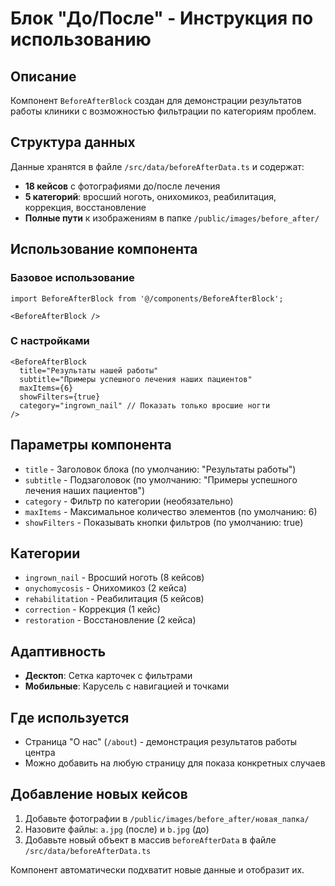 # Блок "До/После" - Инструкция по использованию

## Описание
Компонент `BeforeAfterBlock` создан для демонстрации результатов работы клиники с возможностью фильтрации по категориям проблем.

## Структура данных
Данные хранятся в файле `/src/data/beforeAfterData.ts` и содержат:
- **18 кейсов** с фотографиями до/после лечения
- **5 категорий**: вросший ноготь, онихомикоз, реабилитация, коррекция, восстановление
- **Полные пути** к изображениям в папке `/public/images/before_after/`

## Использование компонента

### Базовое использование
```tsx
import BeforeAfterBlock from '@/components/BeforeAfterBlock';

<BeforeAfterBlock />
```

### С настройками
```tsx
<BeforeAfterBlock 
  title="Результаты нашей работы"
  subtitle="Примеры успешного лечения наших пациентов"
  maxItems={6}
  showFilters={true}
  category="ingrown_nail" // Показать только вросшие ногти
/>
```

## Параметры компонента
- `title` - Заголовок блока (по умолчанию: "Результаты работы")
- `subtitle` - Подзаголовок (по умолчанию: "Примеры успешного лечения наших пациентов")
- `category` - Фильтр по категории (необязательно)
- `maxItems` - Максимальное количество элементов (по умолчанию: 6)
- `showFilters` - Показывать кнопки фильтров (по умолчанию: true)

## Категории
- `ingrown_nail` - Вросший ноготь (8 кейсов)
- `onychomycosis` - Онихомикоз (2 кейса)
- `rehabilitation` - Реабилитация (5 кейсов)
- `correction` - Коррекция (1 кейс)
- `restoration` - Восстановление (2 кейса)

## Адаптивность
- **Десктоп**: Сетка карточек с фильтрами
- **Мобильные**: Карусель с навигацией и точками

## Где используется
- Страница "О нас" (`/about`) - демонстрация результатов работы центра
- Можно добавить на любую страницу для показа конкретных случаев

## Добавление новых кейсов
1. Добавьте фотографии в `/public/images/before_after/новая_папка/`
2. Назовите файлы: `a.jpg` (после) и `b.jpg` (до)
3. Добавьте новый объект в массив `beforeAfterData` в файле `/src/data/beforeAfterData.ts`

Компонент автоматически подхватит новые данные и отобразит их.
